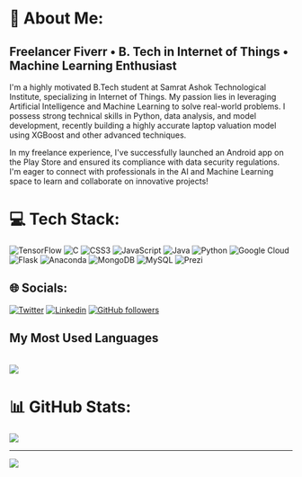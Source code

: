 # 💫 About Me:

<detail>
<h2>Freelancer Fiverr • B. Tech in Internet of Things • Machine Learning Enthusiast</h2>

<p>I'm a highly motivated B.Tech student at Samrat Ashok Technological Institute, specializing in Internet of Things. My passion lies in leveraging Artificial Intelligence and Machine Learning to solve real-world problems. I possess strong technical skills in Python, data analysis, and model development, recently building a highly accurate laptop valuation model using XGBoost and other advanced techniques.</p>

<p>In my freelance experience, I've successfully launched an Android app on the Play Store and ensured its compliance with data security regulations. I'm eager to connect with professionals in the AI and Machine Learning space to learn and collaborate on innovative projects!</p>
</detail>


# 💻 Tech Stack:
 ![TensorFlow](https://img.shields.io/badge/TensorFlow-%23FF6F00.svg?style=flat&logo=TensorFlow&logoColor=white) ![C](https://img.shields.io/badge/c-%2300599C.svg?style=flat&logo=c&logoColor=white)  ![CSS3](https://img.shields.io/badge/css3-%231572B6.svg?style=flat&logo=css3&logoColor=white) ![JavaScript](https://img.shields.io/badge/javascript-%23323330.svg?style=flat&logo=javascript&logoColor=%23F7DF1E) ![Java](https://img.shields.io/badge/java-%23ED8B00.svg?style=flat&logo=java&logoColor=white) ![Python](https://img.shields.io/badge/python-3670A0?style=flat&logo=python&logoColor=ffdd54)  ![Google Cloud](https://img.shields.io/badge/Google%20Cloud-%234285F4.svg?style=flat&logo=google-cloud&logoColor=white) ![Flask](https://img.shields.io/badge/flask-%23000.svg?style=flat&logo=flask&logoColor=white) ![Anaconda](https://img.shields.io/badge/Anaconda-%2344A833.svg?style=flat&logo=anaconda&logoColor=white) ![MongoDB](https://img.shields.io/badge/MongoDB-%234ea94b.svg?style=flat&logo=mongodb&logoColor=white) ![MySQL](https://img.shields.io/badge/mysql-%2300f.svg?style=flat&logo=mysql&logoColor=white)  ![Prezi](https://img.shields.io/badge/Prezi-%23000000.svg?style=flat&logo=Prezi&logoColor=white)




## 🌐 Socials:
[![Twitter](https://img.shields.io/badge/-Twitter-222222?style=flat-square&logo=twitter&logoColor=white&link=https://twitter.com/EngincanVeske)](https://twitter.com/anujainbatu)
[![Linkedin](https://img.shields.io/badge/-LinkedIn-222222?style=flat-square&logo=Linkedin&logoColor=white&link=https://www.linkedin.com/in/engincan-veske-b4a75b145/)](https://www.linkedin.com/in/anujjainbatu/)
[![GitHub followers](https://img.shields.io/github/followers/EngincanV.svg?style=social&label=Follow&maxAge=2592000)](https://github.com/EngincanV?tab=followers)



<detail>
<summary><h2>My Most Used Languages</h2></summary>
<br>
<img src="https://github-readme-stats.vercel.app/api/top-langs/?username=anujjainbatu&layout=compact&theme=blue-green">
</detail>

# 📊 GitHub Stats:

![](https://github-readme-streak-stats.herokuapp.com/?user=anujjainbatu&theme=nightowl&hide_border=false)<br/>



---
[![](https://visitcount.itsvg.in/api?id=anujjainbatu&label=Profile%20Views&icon=1&pretty=false)](https://visitcount.itsvg.in)
 
